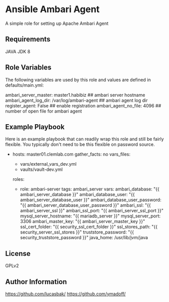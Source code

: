 Ansible Ambari Agent
=========

A simple role for setting up Apache Ambari Agent

Requirements
------------

JAVA JDK 8

Role Variables
--------------

The following variables are used by this role and values are defined in defaults/main.yml:

ambari_server_master: master1.habibiz             ## ambari server hostname
ambari_agent_log_dir: /var/log/ambari-agent       ## ambari agent log dir
register_agent: False                             ## enable registration
ambari_agent_no_file: 4096                        ## number of open file for ambari agent

Example Playbook
----------------

Here is an example playbook that can readily wrap this role and still be fairly flexible.  You typically don't need to be this flexible on password source.

- hosts: master01.clemlab.com
  gather_facts: no
  vars_files:
  - vars/external_vars_dev.yml
  - vaults/vault-dev.yml

  roles:
    - role: ambari-server
      tags: ambari_server
      vars:
        ambari_database: "{{ ambari_server_database }}"
        ambari_database_user: "{{ ambari_server_database_user }}"
        ambari_database_user_password: "{{ ambari_server_database_user_password }}"
        ambari_ssl: "{{ ambari_server_ssl }}"
        ambari_ssl_port: "{{ ambari_server_ssl_port }}"
        mysql_server_hostname: "{{ mariadb_server }}"
        mysql_server_port: 3306
        ambari_master_key: "{{ ambari_server_master_key }}"
        ssl_cert_folder: "{{ security_ssl_cert_folder }}"
        ssl_stores_path: "{{ security_server_ssl_stores }}"
        truststore_password: "{{ security_truststore_password }}"
        java_home: /usr/lib/jvm/java

License
-------

GPLv2

Author Information
------------------

https://github.com/lucasbak/
https://github.com/ymadoff/
